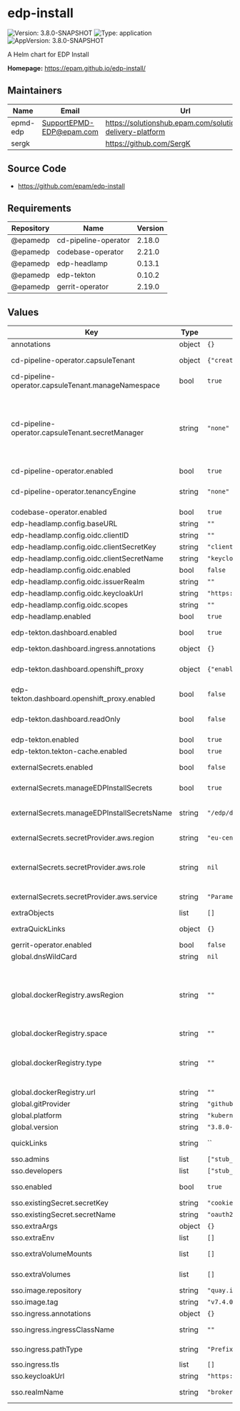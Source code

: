 # edp-install

![Version: 3.8.0-SNAPSHOT](https://img.shields.io/badge/Version-3.8.0--SNAPSHOT-informational?style=flat-square) ![Type: application](https://img.shields.io/badge/Type-application-informational?style=flat-square) ![AppVersion: 3.8.0-SNAPSHOT](https://img.shields.io/badge/AppVersion-3.8.0--SNAPSHOT-informational?style=flat-square)

A Helm chart for EDP Install

**Homepage:** <https://epam.github.io/edp-install/>

## Maintainers

| Name | Email | Url |
| ---- | ------ | --- |
| epmd-edp | <SupportEPMD-EDP@epam.com> | <https://solutionshub.epam.com/solution/epam-delivery-platform> |
| sergk |  | <https://github.com/SergK> |

## Source Code

* <https://github.com/epam/edp-install>

## Requirements

| Repository | Name | Version |
|------------|------|---------|
| @epamedp | cd-pipeline-operator | 2.18.0 |
| @epamedp | codebase-operator | 2.21.0 |
| @epamedp | edp-headlamp | 0.13.1 |
| @epamedp | edp-tekton | 0.10.2 |
| @epamedp | gerrit-operator | 2.19.0 |

## Values

| Key | Type | Default | Description |
|-----|------|---------|-------------|
| annotations | object | `{}` |  |
| cd-pipeline-operator.capsuleTenant | object | `{"create":true,"manageNamespace":true,"secretManager":"none","spec":null}` | Required tenancyEngine: capsule. Specify Capsule Tenant specification for Environments. |
| cd-pipeline-operator.capsuleTenant.manageNamespace | bool | `true` | should the operator manage(create/delete) namespaces for stages |
| cd-pipeline-operator.capsuleTenant.secretManager | string | `"none"` | flag that indicates whether the operator should manage secrets for stages; values: own/eso/none. own - just copy secrets; eso - secrete will be managed by External Secrets Operator(operator should be installed in the cluster: https://epam.github.io/edp-install/operator-guide/install-external-secrets-operator/); none - not enable secrets management logic; |
| cd-pipeline-operator.enabled | bool | `true` |  |
| cd-pipeline-operator.tenancyEngine | string | `"none"` | Defines the type of the tenant engine that can be "none", "kiosk" or "capsule"; for Stages with external cluster tenancyEngine will be ignored. Default: none |
| codebase-operator.enabled | bool | `true` |  |
| edp-headlamp.config.baseURL | string | `""` | base url path at which headlamp should run |
| edp-headlamp.config.oidc.clientID | string | `""` | OIDC client ID |
| edp-headlamp.config.oidc.clientSecretKey | string | `"clientSecret"` | OIDC client secret key |
| edp-headlamp.config.oidc.clientSecretName | string | `"keycloak-client-headlamp-secret"` | OIDC client secret name |
| edp-headlamp.config.oidc.enabled | bool | `false` |  |
| edp-headlamp.config.oidc.issuerRealm | string | `""` | OIDC issuer realm |
| edp-headlamp.config.oidc.keycloakUrl | string | `"https://keycloak.example.com"` | Keycloak URL |
| edp-headlamp.config.oidc.scopes | string | `""` | OIDC scopes to be used |
| edp-headlamp.enabled | bool | `true` |  |
| edp-tekton.dashboard.enabled | bool | `true` | https://epam.github.io/edp-install/operator-guide/oauth2-proxy/ |
| edp-tekton.dashboard.ingress.annotations | object | `{}` | Annotations for Ingress resource |
| edp-tekton.dashboard.openshift_proxy | object | `{"enabled":false}` | https://epam.github.io/edp-install/operator-guide/oauth2-proxy/?h=#enable-oauth2-proxy-on-tekton-dashboard |
| edp-tekton.dashboard.openshift_proxy.enabled | bool | `false` | Enable oauth-proxy to include authorization layer on tekton-dashboard. Default: flase |
| edp-tekton.dashboard.readOnly | bool | `false` | Define mode for Tekton Dashboard. Enable/disaable capability to create/modify/remove Tekton objects via Tekton Dashboard. Default: false. |
| edp-tekton.enabled | bool | `true` |  |
| edp-tekton.tekton-cache.enabled | bool | `true` |  |
| externalSecrets.enabled | bool | `false` | Configure External Secrets for EDP platform. Deploy SecretStore. Default: false |
| externalSecrets.manageEDPInstallSecrets | bool | `true` | Create necessary secrets for EDP installation, using External Secret Operator |
| externalSecrets.manageEDPInstallSecretsName | string | `"/edp/deploy-secrets"` | Value name in AWS ParameterStore or AWS SecretsManager. Used when manageEDPInstallSecrets is true |
| externalSecrets.secretProvider.aws.region | string | `"eu-central-1"` | AWS Region where secrets are stored, e.g. eu-central-1 |
| externalSecrets.secretProvider.aws.role | string | `nil` | IAM Role to be used for Accessing AWS either Parameter Store or Secret Manager. Format: arn:aws:iam::<AWS_ACCOUNT_ID>:role/<AWS_IAM_ROLE_NAME> |
| externalSecrets.secretProvider.aws.service | string | `"ParameterStore"` | Use AWS as a Secret Provider. Can be ParameterStore or SecretsManager |
| extraObjects | list | `[]` | Array of extra K8s manifests to deploy |
| extraQuickLinks | object | `{}` | Define extra Quick Links, more details: https://github.com/epam/edp-codebase-operator/ |
| gerrit-operator.enabled | bool | `false` |  |
| global.dnsWildCard | string | `nil` | a cluster DNS wildcard name |
| global.dockerRegistry.awsRegion | string | `""` | Defines the geographic area where the (AWS) Elastic Container Registry repository is hosted (optional). E.g. "eu-central-1". Mandatory if global.dockerRegistry.type=ecr for kaniko build-task. Ref: https://github.com/epam/edp-tekton/blob/release/0.10/charts/pipelines-library/templates/tasks/kaniko.yaml#L73 |
| global.dockerRegistry.space | string | `""` | Defines project name. |
| global.dockerRegistry.type | string | `""` | Defines type of registry. One of `ecr`, `harbor`, `dockerhub` or `openshift`. 'openshift' registry is available only in case if platform is deployed on the OpenShift cluster and the variable global.platform is set to 'openshift'. |
| global.dockerRegistry.url | string | `""` | Defines registry endpoint URL. |
| global.gitProvider | string | `"github"` | Can be gerrit, github or gitlab. Default: github |
| global.platform | string | `"kubernetes"` | platform type that can be "kubernetes" or "openshift" |
| global.version | string | `"3.8.0-SNAPSHOT"` | EDP version |
| quickLinks | string | `` | Define platform Quick Links, more details: https://github.com/epam/edp-codebase-operator/ |
| sso.admins | list | `["stub_user_one@example.com"]` | Administrators of your tenant. |
| sso.developers | list | `["stub_user_one@example.com","stub_user_two@example.com"]` | Developers of your tenant |
| sso.enabled | bool | `true` | Install OAuth2-proxy and Keycloak CRs as a part of EDP deployment. |
| sso.existingSecret.secretKey | string | `"cookie-secret"` | Secret key which stores cookie-secret |
| sso.existingSecret.secretName | string | `"oauth2-proxy-cookie-secret"` | Secret name which stores cookie-secret |
| sso.extraArgs | object | `{}` | Extra arguments to provide to the OAuth2-proxy |
| sso.extraEnv | list | `[]` | Additional container environment variables |
| sso.extraVolumeMounts | list | `[]` | Additional volumeMounts to be added to the OAuth2-proxy container |
| sso.extraVolumes | list | `[]` | Additional volumes to be added to the OAuth2-proxy pod |
| sso.image.repository | string | `"quay.io/oauth2-proxy/oauth2-proxy"` | OAuth2-proxy image repository |
| sso.image.tag | string | `"v7.4.0"` | OAuth2-proxy image tag |
| sso.ingress.annotations | object | `{}` | Additional ingress annotations |
| sso.ingress.ingressClassName | string | `""` | Defines which ingress controller will implement the resource, e.g. nginx |
| sso.ingress.pathType | string | `"Prefix"` | Ingress path type. One of `Exact`, `Prefix` or `ImplementationSpecific` |
| sso.ingress.tls | list | `[]` | Ingress TLS configuration |
| sso.keycloakUrl | string | `"https://keycloak.example.com"` | Keycloak URL. |
| sso.realmName | string | `"broker"` | Defines Keycloak realm name that is used as the Identity Provider (IdP) realm |

